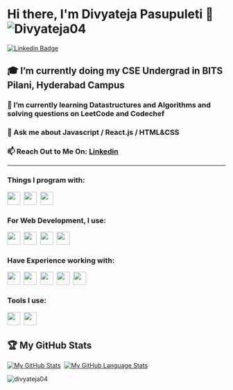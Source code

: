 # Hi there, I'm Divyateja Pasupuleti 👋 <img src="https://komarev.com/ghpvc/?username=Divyateja04&label=Profile Views&color=blue&style=flat" alt="Divyateja04"/>  

[![Linkedin Badge](https://img.shields.io/badge/LinkedIn-Divyateja%20Pasupuleti-blue)](https://www.linkedin.com/in/divyateja.pasupuleti/)

## :mortar_board: I’m currently doing my CSE Undergrad in BITS Pilani, Hyderabad Campus
### 🌱 I’m currently learning Datastructures and Algorithms and solving questions on LeetCode and Codechef
### 💬 Ask me about Javascript / React.js / HTML&CSS 
### 📫 Reach Out to Me On: [Linkedin](https://www.linkedin.com/in/divyateja-pasupuleti/)
-----------------------------

### Things I program with: 
<span><img src="https://cdn.jsdelivr.net/gh/devicons/devicon@latest/icons/javascript/javascript-original.svg" width="30px"></span>&nbsp;
<span><img src="https://cdn.jsdelivr.net/gh/devicons/devicon@latest/icons/python/python-original.svg" width="30px"></span>&nbsp;
<span><img src="https://cdn.jsdelivr.net/gh/devicons/devicon@latest/icons/c/c-original.svg" width="30px"></span>&nbsp;

### For Web Development, I use:
<span><img src="https://cdn.jsdelivr.net/gh/devicons/devicon@latest/icons/html5/html5-plain.svg" width="30px"></span>&nbsp;
<span><img src="https://cdn.jsdelivr.net/gh/devicons/devicon@latest/icons/css3/css3-plain.svg" width="30px"></span>&nbsp;
<span><img src="https://cdn.jsdelivr.net/gh/devicons/devicon@latest/icons/react/react-original.svg" width="30px"></span>&nbsp;
<span><img src="https://cdn.jsdelivr.net/gh/devicons/devicon@latest/icons/nextjs/nextjs-line.svg" width="30px"></span>&nbsp;

### Have Experience working with:
<span><img src="https://cdn.jsdelivr.net/gh/devicons/devicon@latest/icons/wordpress/wordpress-original.svg" width="30px"></span>&nbsp;
<span><img src="https://cdn.jsdelivr.net/gh/devicons/devicon@latest/icons/bootstrap/bootstrap-original.svg" width="30px"></span>&nbsp;
<span><img src="https://cdn.jsdelivr.net/gh/devicons/devicon@latest/icons/git/git-original.svg" width="30px"></span>&nbsp;
<span><img src="https://cdn.jsdelivr.net/gh/devicons/devicon@latest/icons/graphql/graphql-plain-wordmark.svg" width="30px"></span>&nbsp;
<span><img src="https://cdn.jsdelivr.net/gh/devicons/devicon@latest/icons/docker/docker-original-wordmark.svg" width="30px"></span>&nbsp;

### Tools I use:
<span><img src="https://cdn.jsdelivr.net/gh/devicons/devicon@latest/icons/vscode/vscode-original.svg" width="30px"></span>&nbsp;
<span><img src="https://cdn.jsdelivr.net/gh/devicons/devicon@latest/icons/git/git-original.svg" width="30px"></span>&nbsp;

## 🏆 My GitHub Stats
[![My GitHub Stats](https://github-readme-stats.vercel.app/api/?username=Divyateja04&count_private=true&theme=tokyonight&showicons=true)]()&nbsp;
[![My GitHub Language Stats](https://github-readme-stats.vercel.app/api/top-langs/?username=Divyateja04&langs_count=5&theme=tokyonight)]()
<p><img align="center" src="https://github-readme-streak-stats.herokuapp.com/?user=divyateja04&" alt="divyateja04" /></p>

